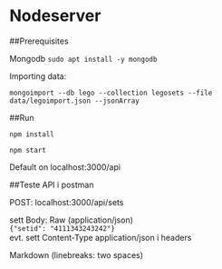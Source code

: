# Nodeserver

##Prerequisites

Mongodb `sudo apt install -y mongodb`

Importing data:

`mongoimport --db lego --collection legosets --file data/legoimport.json --jsonArray`

##Run

`npm install`

`npm start`

Default on localhost:3000/api

##Teste API i postman

POST: localhost:3000/api/sets

sett Body: Raw (application/json)  
`{"setid": "4111343243242"}`  
evt. sett Content-Type application/json i headers


Markdown
(linebreaks: two spaces)